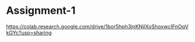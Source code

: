 # Assignment-1
https://colab.research.google.com/drive/1bor5hph3jnKNjlXoShoxwcIFnOqVkGYc?usp=sharing
